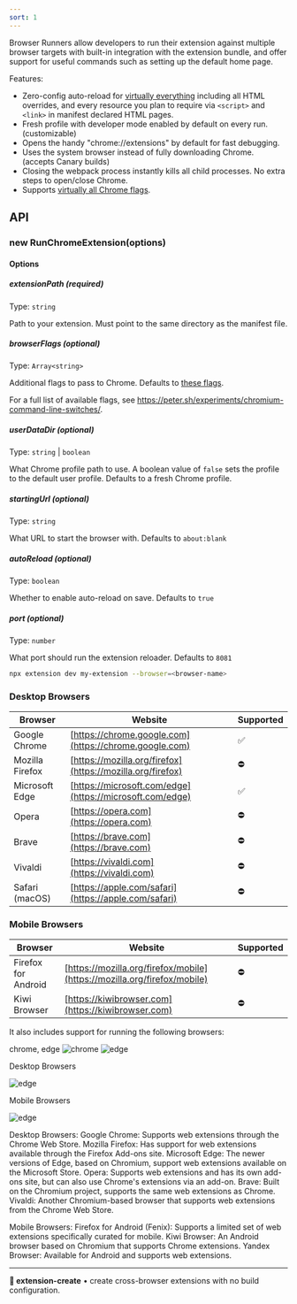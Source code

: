 ```yaml
---
sort: 1
---
```


<!-- make a video of running something -->

Browser Runners allow developers to run their extension against multiple browser targets with built-in integration with the extension bundle, and offer support for useful commands such as setting up the default home page.

Features: 
- Zero-config auto-reload for [virtually everything](https://github.com/cezaraugusto/webpack-run-chrome-extension/issues/4) including all HTML overrides, and every resource you plan to require via `<script>` and `<link>` in manifest declared HTML pages.
- Fresh profile with developer mode enabled by default on every run. (customizable)
- Opens the handy "chrome://extensions" by default for fast debugging.
- Uses the system browser instead of fully downloading Chrome. (accepts Canary builds)
- Closing the webpack process instantly kills all child processes. No extra steps to open/close Chrome.
- Supports [virtually all Chrome flags](https://peter.sh/experiments/chromium-command-line-switches/).

## API

### new RunChromeExtension(options)

#### Options

##### extensionPath (required)

Type: `string`

Path to your extension. Must point to the same directory as the manifest file.

##### browserFlags (optional)

Type: `Array<string>`

Additional flags to pass to Chrome. Defaults to [these flags](https://github.com/GoogleChrome/chrome-launcher/blob/master/src/flags.ts).

For a full list of available flags, see https://peter.sh/experiments/chromium-command-line-switches/.

##### userDataDir (optional)

Type: `string` | `boolean`

What Chrome profile path to use. A boolean value of `false` sets the profile to the default user profile. Defaults to a fresh Chrome profile.

##### startingUrl (optional)

Type: `string`

What URL to start the browser with. Defaults to `about:blank`

##### autoReload (optional)

Type: `boolean`

Whether to enable auto-reload on save. Defaults to `true`

##### port (optional)

Type: `number`

What port should run the extension reloader. Defaults to `8081`

```sh
npx extension dev my-extension --browser=<browser-name>
```
### Desktop Browsers

| Browser         | Website                                       | Supported         |
|-----------------|-----------------------------------------------|-------------------|
| Google Chrome   | [https://chrome.google.com](https://chrome.google.com)| ✅                |
| Mozilla Firefox | [https://mozilla.org/firefox](https://mozilla.org/firefox)| ⛔️            |
| Microsoft Edge  | [https://microsoft.com/edge](https://microsoft.com/edge)| ✅              |
| Opera           | [https://opera.com](https://opera.com)                | ⛔️                |
| Brave           | [https://brave.com](https://brave.com)                | ⛔️                |
| Vivaldi         | [https://vivaldi.com](https://vivaldi.com)            | ⛔️                |
| Safari (macOS)  | [https://apple.com/safari](https://apple.com/safari)  | ⛔️                |

### Mobile Browsers

| Browser             | Website                                           | Supported         |
|---------------------|---------------------------------------------------|-------------------|
| Firefox for Android | [https://mozilla.org/firefox/mobile](https://mozilla.org/firefox/mobile) | ⛔️ |
| Kiwi Browser        | [https://kiwibrowser.com](https://kiwibrowser.com)        | ⛔️                |



It also includes support for running the following browsers:

chrome, edge
![chrome](https://raw.githubusercontent.com/alrra/browser-logos/main/src/chrome/chrome.svg")
![edge](https://raw.githubusercontent.com/alrra/browser-logos/main/src/edge/edge.svg")



Desktop Browsers

![edge](https://raw.githubusercontent.com/alrra/browser-logos/main/src/edge/edge.svg")


Mobile Browsers

![edge](https://raw.githubusercontent.com/alrra/browser-logos/main/src/edge/edge.svg")


Desktop Browsers:
Google Chrome: Supports web extensions through the Chrome Web Store.
Mozilla Firefox: Has support for web extensions available through the Firefox Add-ons site.
Microsoft Edge: The newer versions of Edge, based on Chromium, support web extensions available on the Microsoft Store.
Opera: Supports web extensions and has its own add-ons site, but can also use Chrome's extensions via an add-on.
Brave: Built on the Chromium project, supports the same web extensions as Chrome.
Vivaldi: Another Chromium-based browser that supports web extensions from the Chrome Web Store.

Mobile Browsers:
Firefox for Android (Fenix): Supports a limited set of web extensions specifically curated for mobile.
Kiwi Browser: An Android browser based on Chromium that supports Chrome extensions.
Yandex Browser: Available for Android and supports web extensions.

---

**🧩 extension-create** • create cross-browser extensions with no build configuration.
